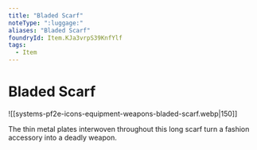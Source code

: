 ```yaml
---
title: "Bladed Scarf"
noteType: ":luggage:"
aliases: "Bladed Scarf"
foundryId: Item.KJa3vrpS39KnfYlf
tags:
  - Item
---
```


# Bladed Scarf
![[systems-pf2e-icons-equipment-weapons-bladed-scarf.webp|150]]

The thin metal plates interwoven throughout this long scarf turn a fashion accessory into a deadly weapon.
